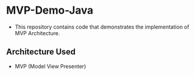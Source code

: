 # MVP-Demo-Java

- This repository contains code that demonstrates the implementation of MVP Architecture.

## Architecture Used

- MVP (Model View Presenter)